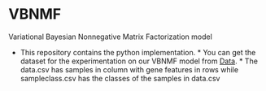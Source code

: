 # VBNMF
Variational Bayesian Nonnegative Matrix Factorization model

* This repository contains the python implementation. * You can get the dataset for the experimentation on our VBNMF model from [Data](https://drive.google.com/drive/folders/1k6wul0q3e4e8rS5B7KFXi46DWh771qdv?usp=sharing). * The data.csv has samples in column with gene features in rows while sampleclass.csv has the classes of the samples in data.csv

